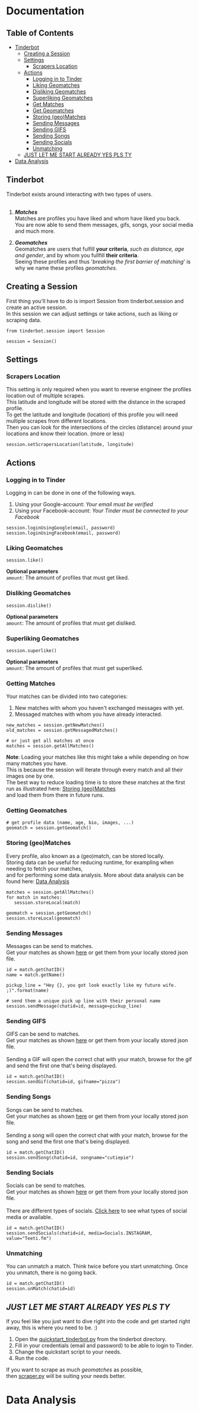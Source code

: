 # Documentation

<!-- TABLE OF CONTENTS -->
## Table of Contents

* [Tinderbot](#tinderbot)
  * [Creating a Session](#creating-a-session)
  * [Settings](#settings)
    * [Scrapers Location](#scrapers-location)
  * [Actions](#actions)
    * [Logging in to Tinder](#logging-in-to-tinder)
    * [Liking Geomatches](#liking-geomatches)
    * [Disliking Geomatches](#disliking-geomatches)
    * [Superliking Geomatches](#superliking-geomatches)
    * [Get Matches](#getting-matches)
    * [Get Geomatches](#getting-geomatches)
    * [Storing (geo)Matches](#storing-geomatches)
    * [Sending Messages](#sending-messages)
    * [Sending GIFS](#sending-gifs)
    * [Sending Songs](#sending-songs)
    * [Sending Socials](#sending-socials)
    * [Unmatching](#unmatching)
  * [JUST LET ME START ALREADY YES PLS TY](#just-let-me-start-already-yes-pls-ty)
* [Data Analysis](#data-analysis)

## Tinderbot
Tinderbot exists around interacting with two types of users.</br>
</br>
1. ***Matches***</br>
Matches are profiles you have liked and whom have liked you back.</br>
You are now able to send them messages, gifs, songs, your social media and much more.</br>

2. ***Geomatches***</br>
Geomatches are users that fulfill **your criteria**, *such as distance, age and gender*, and by whom you fullfill **their criteria**.</br>
Seeing these profiles and thus '*breaking the first barrier of matching*' is why we name these profiles *geomatches*.</br>

## Creating a Session
First thing you'll have to do is import Session from tinderbot.session and create an active session.</br>
In this session we can adjust settings or take actions, such as liking or scraping data.
```
from tinderbot.session import Session

session = Session()
```

## Settings
### Scrapers Location
This setting is only required when you want to reverse engineer the profiles location out of multiple scrapes.</br>
This latitude and longitude will be stored with the distance in the scraped profile. </br>
To get the latitude and longitude (location) of this profile you will need multiple scrapes from different locations.</br>
Then you can look for the intersections of the circles (distance) around your locations and know their location. (more or less)</br>
```
session.setScrapersLocation(latitude, longitude)
```
## Actions
### Logging in to Tinder
Logging in can be done in one of the following ways.
1. Using your Google-account: *Your email must be verified*
2. Using your Facebook-account: *Your Tinder must be connected to your Facebook*
```
session.loginUsingGoogle(email, password)
session.loginUsingFacebook(email, password)
```
### Liking Geomatches
```
session.like()
```
**Optional parameters**</br>
```amount```: The amount of profiles that must get liked.

### Disliking Geomatches
```
session.dislike()
```
**Optional parameters**</br>
```amount```: The amount of profiles that must get disliked.

### Superliking Geomatches
```
session.superlike()
```
**Optional parameters**</br>
```amount```: The amount of profiles that must get superliked.

### Getting Matches
Your matches can be divided into two categories:
1. New matches with whom you haven't exchanged messages with yet.
2. Messaged matches with whom you have already interacted.
```
new_matches = session.getNewMatches()    
old_matches = session.getMessagedMatches()

# or just get all matches at once
matches = session.getAllMatches()
```
**Note**: Loading your matches like this might take a while depending on how many matches you have.</br>
This is because the session will iterate through every match and all their images one by one.</br>
The best way to reduce loading time is to store these matches at the first run as illustrated here: [Storing (geo)Matches](#storing-geomatches)</br>
and load them from there in future runs.</br>

### Getting Geomatches
```
# get profile data (name, age, bio, images, ...)
geomatch = session.getGeomatch()
```
### Storing (geo)Matches
Every profile, also known as a (geo)match, can be stored locally. </br>
Storing data can be useful for reducing runtime, for exampling when needing to fetch your matches,</br>
and for performing some data analysis. More about data analysis can be found here: [Data Analysis](#data-analysis)</br>
```
matches = session.getAllMatches()
for match in matches:
   session.storeLocal(match)
   
geomatch = session.getGeomatch()
session.storeLocal(geomatch)
```
### Sending Messages
Messages can be send to matches.</br>
Get your matches as shown [here](#getting-matches) or get them from your locally stored json file.</br>
 ```
id = match.getChatID()
name = match.getName()
 
pickup_line = "Hey {}, you got look exactly like my future wife. ;)".format(name)

# send them a unique pick up line with their personal name
session.sendMessage(chatid=id, message=pickup_line)
```
### Sending GIFS
GIFS can be send to matches.</br>
Get your matches as shown [here](#getting-matches) or get them from your locally stored json file.</br>
</br>
Sending a GIF will open the correct chat with your match, browse for the gif and send the first one that's being displayed.
```
id = match.getChatID()
session.sendGif(chatid=id, gifname="pizza")
```
### Sending Songs
Songs can be send to matches.</br>
Get your matches as shown [here](#getting-matches) or get them from your locally stored json file.</br>
</br>
Sending a song will open the correct chat with your match, browse for the song and send the first one that's being displayed.
```
id = match.getChatID()
session.sendSong(chatid=id, songname="cutiepie")
```
### Sending Socials
Socials can be send to matches.</br>
Get your matches as shown [here](#getting-matches) or get them from your locally stored json file.</br>
</br>
There are different types of socials. [Click here](https://github.com/frederikme/TinderBot/blob/master/tinderbot/helpers/socials.py) to see what types of social media or available.</br> 
```
id = match.getChatID()
session.sendSocials(chatid=id, media=Socials.INSTAGRAM, value="Teeti.fm")
```
### Unmatching
You can unmatch a match. Think twice before you start unmatching. Once you unmatch, there is no going back.
```
id = match.getChatID()
session.unMatch(chatid=id)
```

## ***JUST LET ME START ALREADY YES PLS TY***
If you feel like you just want to dive right into the code and get started right away, this is where you need to be. :) </br>

1. Open the [quickstart_tinderbot.py](https://github.com/frederikme/TinderBot/blob/master/quickstart_tinderbot.py) from the tinderbot directory.
2. Fill in your credentials (email and password) to be able to login to Tinder.
3. Change the quickstart script to your needs.
4. Run the code.

If you want to scrape as much *geomatches* as possible,</br>
then [scraper.py](https://github.com/frederikme/TinderBot/blob/master/scraper.py) will be suiting your needs better.

# Data Analysis
